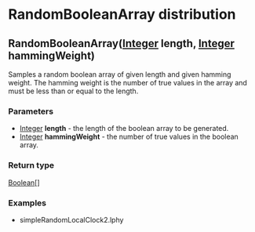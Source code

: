 RandomBooleanArray distribution
===============================
RandomBooleanArray([Integer](../types/Integer.md) **length**, [Integer](../types/Integer.md) **hammingWeight**)
---------------------------------------------------------------------------------------------------------------

Samples a random boolean array of given length and given hamming weight. The hamming weight is the number of true values in the array and must be less than or equal to the length.

### Parameters

- [Integer](../types/Integer.md) **length** - the length of the boolean array to be generated.
- [Integer](../types/Integer.md) **hammingWeight** - the number of true values in the boolean array.

### Return type

[Boolean[]](../types/Boolean[].md)


### Examples

- simpleRandomLocalClock2.lphy



